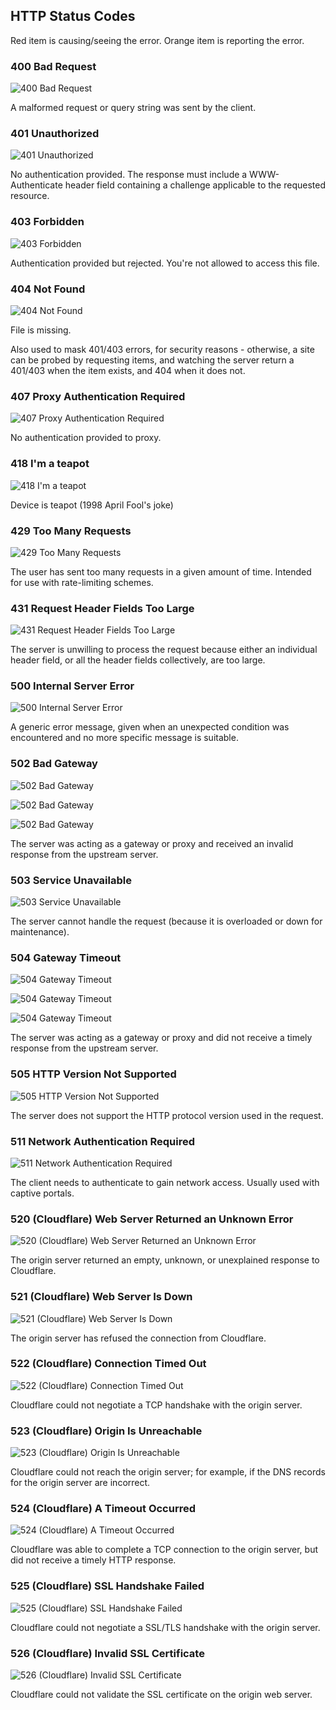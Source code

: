 ## HTTP Status Codes

Red item is causing/seeing the error. Orange item is reporting the error.

### 400 Bad Request

![400 Bad Request](https://www.Gilgamech.com/images/services/error400cause.png)

A malformed request or query string was sent by the client.

### 401 Unauthorized

![401 Unauthorized](https://www.Gilgamech.com/images/services/error401cause.png)

No authentication provided. The response must include a WWW-Authenticate header field containing a challenge applicable to the requested resource.

### 403 Forbidden

![403 Forbidden](https://www.Gilgamech.com/images/services/error403cause.png)

Authentication provided but rejected. You're not allowed to access this file.

### 404 Not Found

![404 Not Found](https://www.Gilgamech.com/images/services/error404cause.png)

File is missing.

Also used to mask 401/403 errors, for security reasons - otherwise, a site can be probed by requesting items, and watching the server return a 401/403 when the item exists, and 404 when it does not.

### 407 Proxy Authentication Required

![407 Proxy Authentication Required](https://www.Gilgamech.com/images/services/error407cause.png)

No authentication provided to proxy.

### 418 I'm a teapot

![418 I'm a teapot](https://www.Gilgamech.com/images/services/error418cause.png)

Device is teapot (1998 April Fool's joke)

### 429 Too Many Requests 

![429 Too Many Requests](https://www.Gilgamech.com/images/services/error429cause.png)

The user has sent too many requests in a given amount of time. Intended for use with rate-limiting schemes.

### 431 Request Header Fields Too Large 

![431 Request Header Fields Too Large](https://www.Gilgamech.com/images/services/error431cause.png)

The server is unwilling to process the request because either an individual header field, or all the header fields collectively, are too large.

### 500 Internal Server Error

![500 Internal Server Error](https://www.Gilgamech.com/images/services/error500cause.png)

A generic error message, given when an unexpected condition was encountered and no more specific message is suitable.

### 502 Bad Gateway

![502 Bad Gateway](https://www.Gilgamech.com/images/services/error502Acause.png)

![502 Bad Gateway](https://www.Gilgamech.com/images/services/error502Bcause.png)

![502 Bad Gateway](https://www.Gilgamech.com/images/services/error502Ccause.png)

The server was acting as a gateway or proxy and received an invalid response from the upstream server.

### 503 Service Unavailable

![503 Service Unavailable](https://www.Gilgamech.com/images/services/error503cause.png)

The server cannot handle the request (because it is overloaded or down for maintenance).

### 504 Gateway Timeout

![504 Gateway Timeout](https://www.Gilgamech.com/images/services/error504Acause.png)

![504 Gateway Timeout](https://www.Gilgamech.com/images/services/error504Bcause.png)

![504 Gateway Timeout](https://www.Gilgamech.com/images/services/error504Ccause.png)

The server was acting as a gateway or proxy and did not receive a timely response from the upstream server.

### 505 HTTP Version Not Supported

![505 HTTP Version Not Supported](https://www.Gilgamech.com/images/services/error505cause.png)

The server does not support the HTTP protocol version used in the request.

### 511 Network Authentication Required 

![511 Network Authentication Required](https://www.Gilgamech.com/images/services/error511cause.png)

The client needs to authenticate to gain network access. Usually used with captive portals.

### 520 (Cloudflare) Web Server Returned an Unknown Error

![520 (Cloudflare) Web Server Returned an Unknown Error](https://www.Gilgamech.com/images/services/error520cause.png)

The origin server returned an empty, unknown, or unexplained response to Cloudflare.

### 521 (Cloudflare) Web Server Is Down

![521 (Cloudflare) Web Server Is Down](https://www.Gilgamech.com/images/services/error521cause.png)

The origin server has refused the connection from Cloudflare.

### 522 (Cloudflare) Connection Timed Out

![522 (Cloudflare) Connection Timed Out](https://www.Gilgamech.com/images/services/error522cause.png)

Cloudflare could not negotiate a TCP handshake with the origin server.

### 523 (Cloudflare) Origin Is Unreachable

![523 (Cloudflare) Origin Is Unreachable](https://www.Gilgamech.com/images/services/error523cause.png)

Cloudflare could not reach the origin server; for example, if the DNS records for the origin server are incorrect.

### 524 (Cloudflare) A Timeout Occurred

![524 (Cloudflare) A Timeout Occurred](https://www.Gilgamech.com/images/services/error524cause.png)

Cloudflare was able to complete a TCP connection to the origin server, but did not receive a timely HTTP response.

### 525 (Cloudflare) SSL Handshake Failed

![525 (Cloudflare) SSL Handshake Failed](https://www.Gilgamech.com/images/services/error525cause.png)

Cloudflare could not negotiate a SSL/TLS handshake with the origin server.
### 526 (Cloudflare) Invalid SSL Certificate

![526 (Cloudflare) Invalid SSL Certificate](https://www.Gilgamech.com/images/services/error526cause.png)

Cloudflare could not validate the SSL certificate on the origin web server.
